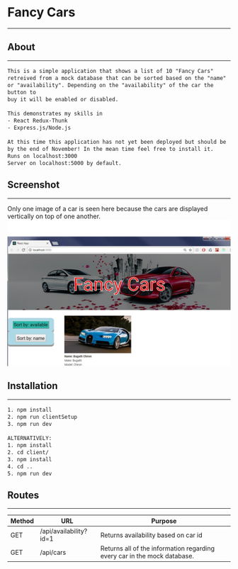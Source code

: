 # Fancy Cars
---
## About
*****
```
This is a simple application that shows a list of 10 "Fancy Cars" 
retreived from a mock database that can be sorted based on the "name" or "availability". Depending on the "availability" of the car the button to 
buy it will be enabled or disabled.

This demonstrates my skills in 
- React Redux-Thunk 
- Express.js/Node.js

At this time this application has not yet been deployed but should be
by the end of November! In the mean time feel free to install it.
Runs on localhost:3000
Server on localhost:5000 by default.

```
## Screenshot
---
Only one image of a car is seen here because the cars are displayed vertically on top of one another.
![Screenshot of car](https://raw.githubusercontent.com/dilrajsingh/FancyCars/master/screenshot.jpg)

## Installation
---
```
1. npm install
2. npm run clientSetup
3. npm run dev

ALTERNATIVELY:
1. npm install
2. cd client/
3. npm install
4. cd ..
5. npm run dev
```

## Routes
---
| Method  | URL | Purpose |
| ------------- |------------- |------------- |
| GET  | /api/availability?id=1  |Returns availability based on car id|
| GET  | /api/cars  |Returns all of the information regarding every car in the mock database. |